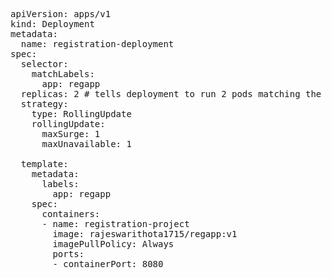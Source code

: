 <pre>
apiVersion: apps/v1 
kind: Deployment
metadata:
  name: registration-deployment
spec:
  selector:
    matchLabels:
      app: regapp
  replicas: 2 # tells deployment to run 2 pods matching the template
  strategy:
    type: RollingUpdate
    rollingUpdate:
      maxSurge: 1
      maxUnavailable: 1

  template:
    metadata:
      labels:
        app: regapp
    spec:
      containers:
      - name: registration-project
        image: rajeswarithota1715/regapp:v1
        imagePullPolicy: Always
        ports:
        - containerPort: 8080

  
</pre>
